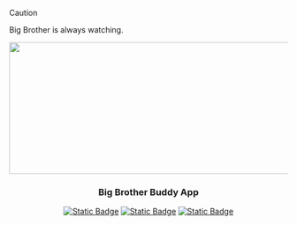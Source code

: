 <!-- Caution -->
>[!CAUTION]
>Big Brother is always watching.

<!-- Header -->
<div align="center">
  <img width="1198" height="239" alt="BBBABanner" src="https://github.com/user-attachments/assets/219d1c03-bf3d-4e84-84aa-187cdfdfd602" />
  <h3>Big Brother Buddy App</h3>
</div>

<!-- Buttons -->
<div align="center">
  <a href="Documentation/App.md" target="_blank"><img alt="Static Badge" src="https://img.shields.io/badge/App-BBBA?style=for-the-badge&logo=github&color=%23ff3131"></a>
  <a href="Documentation/Features.md" target="_blank"><img alt="Static Badge" src="https://img.shields.io/badge/Features-BBBA?style=for-the-badge&logo=github&color=%23ff3131"></a>
  <a href="Documentation/OurStory.md" target="_blank"><img alt="Static Badge" src="https://img.shields.io/badge/Our%20Story-BBBA?style=for-the-badge&logo=github&color=%23ff3131"></a>
</div>
